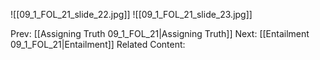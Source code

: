 ﻿

![[09_1_FOL_21_slide_22.jpg]]
![[09_1_FOL_21_slide_23.jpg]]


Prev: [[Assigning Truth 09_1_FOL_21|Assigning Truth]]
Next: [[Entailment 09_1_FOL_21|Entailment]]
Related Content: